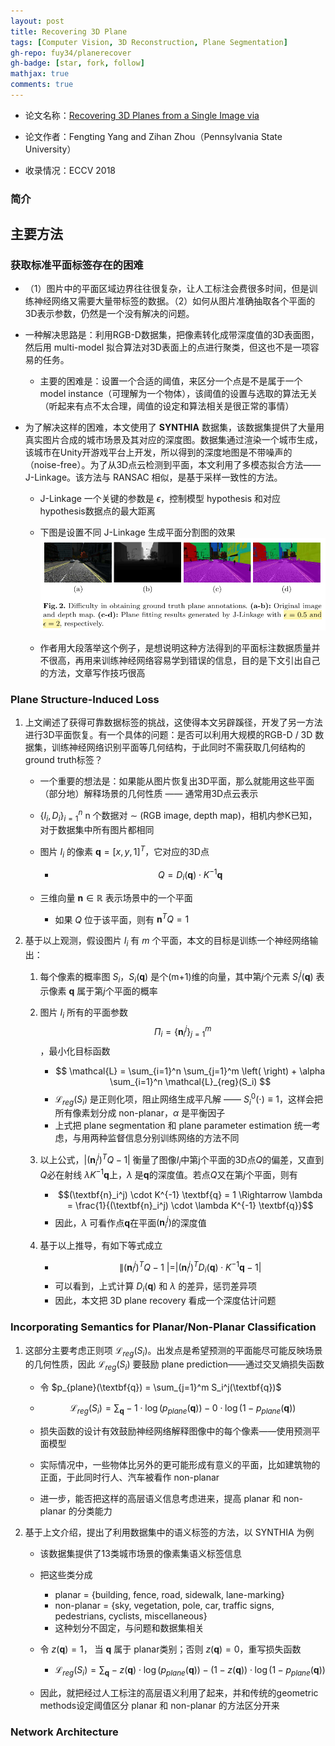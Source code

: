 ```yaml
---
layout: post
title: Recovering 3D Plane
tags: [Computer Vision, 3D Reconstruction, Plane Segmentation]
gh-repo: fuy34/planerecover
gh-badge: [star, fork, follow]
mathjax: true
comments: true
---
```


* 论文名称：[Recovering 3D Planes from a Single Image via](https://openaccess.thecvf.com/content_ECCV_2018/html/Fengting_Yang_Recovering_3D_Planes_ECCV_2018_paper.html)

* 论文作者：Fengting Yang and Zihan Zhou（Pennsylvania State University）

* 收录情况：ECCV 2018

### 简介

## 主要方法

### 获取标准平面标签存在的困难
* （1）图片中的平面区域边界往往很复杂，让人工标注会费很多时间，但是训练神经网络又需要大量带标签的数据。（2）如何从图片准确抽取各个平面的3D表示参数，仍然是一个没有解决的问题。

* 一种解决思路是：利用RGB-D数据集，把像素转化成带深度值的3D表面图，然后用 multi-model 拟合算法对3D表面上的点进行聚类，但这也不是一项容易的任务。
    - 主要的困难是：设置一个合适的阈值，来区分一个点是不是属于一个 model instance（可理解为一个物体），该阈值的设置与选取的算法无关（听起来有点不太合理，阈值的设定和算法相关是很正常的事情）

* 为了解决这样的困难，本文使用了 **SYNTHIA** 数据集，该数据集提供了大量用真实图片合成的城市场景及其对应的深度图。数据集通过渲染一个城市生成，该城市在Unity开游戏平台上开发，所以得到的深度地图是不带噪声的（noise-free）。为了从3D点云检测到平面，本文利用了多模态拟合方法——J-Linkage。该方法与 RANSAC 相似，是基于采样一致性的方法。
    - J-Linkage 一个关键的参数是 $\epsilon$，控制模型 hypothesis 和对应hypothesis数据点的最大距离
    - 下图是设置不同 J-Linkage 生成平面分割图的效果
    ![](../img/post/planerecover_fig2.png)
    
    - 作者用大段落举这个例子，是想说明这种方法得到的平面标注数据质量并不很高，再用来训练神经网络容易学到错误的信息，目的是下文引出自己的方法，文章写作技巧很高


### Plane Structure-Induced Loss
1. 上文阐述了获得可靠数据标签的挑战，这使得本文另辟蹊径，开发了另一方法进行3D平面恢复。有一个具体的问题：是否可以利用大规模的RGB-D / 3D 数据集，训练神经网络识别平面等几何结构，于此同时不需获取几何结构的ground truth标签？
    - 一个重要的想法是：如果能从图片恢复出3D平面，那么就能用这些平面（部分地）解释场景的几何性质 —— 通常用3D点云表示
    - $\{I_i, D_i\}_{i=1}^n$ n 个数据对 $\sim$ (RGB image, depth map)，相机内参K已知，对于数据集中所有图片都相同

    - 图片 $I_i$ 的像素 $\textbf{q} = [x, y, 1]^T$，它对应的3D点
        - $$ Q = D_i(\textbf{q}) \cdot K^{-1} \textbf{q} $$

    - 三维向量 $\textbf{n} \in \mathbb{R}$ 表示场景中的一个平面
        - 如果 $Q$ 位于该平面，则有 $\textbf{n}^T Q = 1$

2. 基于以上观测，假设图片 $I_i$ 有 $m$ 个平面，本文的目标是训练一个神经网络输出：
    1. 每个像素的概率图 $S_i$，$S_i(\textbf{q})$ 是个(m+1)维的向量，其中第$j$个元素 $S_i^j(\textbf{q})$ 表示像素 $\textbf{q}$ 属于第$j$个平面的概率
    2. 图片 $I_i$ 所有的平面参数 $$\Pi_i = \{\textbf{n}_i^j\}_{j=1}^{m}$$，最小化目标函数
        - $$ \mathcal{L} = \sum_{i=1}^n \sum_{j=1}^m \left(  \right) + \alpha \sum_{i=1}^n \mathcal{L}_{reg}(S_i) $$
        - $\mathcal{L}_{reg}(S_i)$ 是正则化项，阻止网络生成平凡解 —— $S_i^0(\cdot) \equiv 1$，这样会把所有像素划分成 non-planar，$\alpha$ 是平衡因子
        - 上式把 plane segmentation 和 plane parameter estimation 统一考虑，与用两种监督信息分别训练网络的方法不同

    3. 以上公式，$|(\textbf{n}_i^j)^TQ - 1|$ 衡量了图像$I_i$中第j个平面的3D点$Q$的偏差，又直到$Q$必在射线 $\lambda K^{-1} \textbf{q}$上，$\lambda$ 是$\textbf{q}$的深度值。若点$Q$又在第$j$个平面，则有
        - $$(\textbf{n}_i^j) \cdot K^{-1} \textbf{q} = 1 \Rightarrow \lambda = \frac{1}{(\textbf{n}_i^j) \cdot \lambda K^{-1} \textbf{q}}$$
        - 因此，$\lambda$ 可看作点$\textbf{q}$在平面$(\textbf{n}_i^j)$的深度值

    4. 基于以上推导，有如下等式成立
        - $$ \|(\textbf{n}_i^j)^TQ - 1\ | = |(\textbf{n}_i^j)^T D_i(\textbf{q}) \cdot K^{-1} \textbf{q} - 1|$$
        - 可以看到，上式计算 $D_i(\textbf{q})$ 和 $\lambda$ 的差异，惩罚差异项
        - 因此，本文把 3D plane recovery 看成一个深度估计问题

### Incorporating Semantics for Planar/Non-Planar Classification
1. 这部分主要考虑正则项 $\mathcal{L}_{reg}(S_i)$。出发点是希望预测的平面能尽可能反映场景的几何性质，因此 $\mathcal{L}_{reg}(S_i)$ 要鼓励 plane prediction——通过交叉熵损失函数
    - 令 $p_{plane}(\textbf{q}) = \sum_{j=1}^m S_i^j(\textbf{q})$
    - $$ \mathcal{L}_{reg}(S_i) = \sum_{\textbf{q}} -1 \cdot \log(p_{plane}(\textbf{q})) - 0 \cdot \log(1 - p_{plane}(\textbf{q}))$$

    - 损失函数的设计有效鼓励神经网络解释图像中的每个像素——使用预测平面模型
    - 实际情况中，一些物体比另外的更可能形成有意义的平面，比如建筑物的正面，于此同时行人、汽车被看作 non-planar
    - 进一步，能否把这样的高层语义信息考虑进来，提高 planar 和 non-planar 的分类能力

2. 基于上文介绍，提出了利用数据集中的语义标签的方法，以 SYNTHIA 为例
    - 该数据集提供了13类城市场景的像素集语义标签信息
    - 把这些类分成
        - planar = {building, fence, road, sidewalk, lane-marking}
        - non-planar = {sky, vegetation, pole, car, traffic signs, pedestrians, cyclists, miscellaneous}
        - 这种划分不固定，与问题和数据集相关
    
    - 令 $z(\textbf{q}) = 1$， 当 $\textbf{q}$ 属于 planar类别；否则 $z(\textbf{q}) = 0$，重写损失函数
        - $$ \mathcal{L}_{reg}(S_i) = \sum_{\textbf{q}} -z(\textbf{q}) \cdot \log(p_{plane}(\textbf{q})) - (1-z(\textbf{q})) \cdot \log(1 - p_{plane}(\textbf{q}))$$

    - 因此，就把经过人工标注的高层语义利用了起来，并和传统的geometric methods设定阈值区分 planar 和 non-planar 的方法区分开来

### Network Architecture
